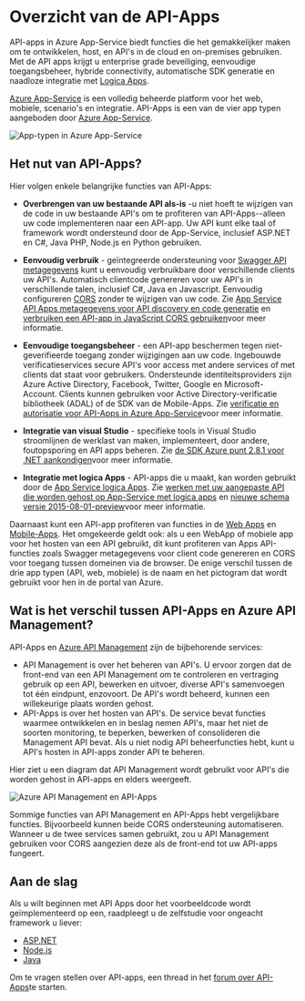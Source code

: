 <properties 
    pageTitle="API-Apps Inleiding | Microsoft Azure" 
    description="Lees hoe Azure App Service helpt u ontwikkelt, host, en RESTful API's in beslag nemen." 
    services="app-service\api" 
    documentationCenter=".net" 
    authors="tdykstra" 
    manager="wpickett" 
    editor=""/>

<tags 
    ms.service="app-service-api" 
    ms.workload="web" 
    ms.tgt_pltfrm="na" 
    ms.devlang="na" 
    ms.topic="get-started-article" 
    ms.date="08/23/2016" 
    ms.author="rachelap"/>

# <a name="api-apps-overview"></a>Overzicht van de API-Apps

API-apps in Azure App-Service biedt functies die het gemakkelijker maken om te ontwikkelen, host, en API's in de cloud en on-premises gebruiken. Met de API apps krijgt u enterprise grade beveiliging, eenvoudige toegangsbeheer, hybride connectivity, automatische SDK generatie en naadloze integratie met [Logica Apps](../app-service-logic/app-service-logic-what-are-logic-apps.md).

[Azure App-Service](../app-service/app-service-value-prop-what-is.md) is een volledig beheerde platform voor het web, mobiele, scenario's en integratie. API-Apps is een van de vier app typen aangeboden door [Azure App-Service](../app-service/app-service-value-prop-what-is.md).

![App-typen in Azure App-Service](./media/app-service-api-apps-why-best-platform/appservicesuite.png)

## <a name="why-use-api-apps"></a>Het nut van API-Apps?

Hier volgen enkele belangrijke functies van API-Apps:

- **Overbrengen van uw bestaande API als-is** -u niet hoeft te wijzigen van de code in uw bestaande API's om te profiteren van API-Apps--alleen uw code implementeren naar een API-app. Uw API kunt elke taal of framework wordt ondersteund door de App-Service, inclusief ASP.NET en C#, Java PHP, Node.js en Python gebruiken.

- **Eenvoudig verbruik** - geïntegreerde ondersteuning voor [Swagger API metagegevens](http://swagger.io/) kunt u eenvoudig verbruikbare door verschillende clients uw API's.  Automatisch clientcode genereren voor uw API's in verschillende talen, inclusief C#, Java en Javascript. Eenvoudig configureren [CORS](app-service-api-cors-consume-javascript.md) zonder te wijzigen van uw code. Zie [App Service API Apps metagegevens voor API discovery en code generatie](app-service-api-metadata.md) en [verbruiken een API-app in JavaScript CORS gebruiken](app-service-api-cors-consume-javascript.md)voor meer informatie. 

- **Eenvoudige toegangsbeheer** - een API-app beschermen tegen niet-geverifieerde toegang zonder wijzigingen aan uw code. Ingebouwde verificatieservices secure API's voor access met andere services of met clients dat staat voor gebruikers. Ondersteunde identiteitsproviders zijn Azure Active Directory, Facebook, Twitter, Google en Microsoft-Account. Clients kunnen gebruiken voor Active Directory-verificatie bibliotheek (ADAL) of de SDK van de Mobile-Apps. Zie [verificatie en autorisatie voor API-Apps in Azure App-Service](app-service-api-authentication.md)voor meer informatie.

- **Integratie van visual Studio** - specifieke tools in Visual Studio stroomlijnen de werklast van maken, implementeert, door andere, foutopsporing en API apps beheren. Zie [de SDK Azure punt 2.8.1 voor .NET aankondigen](/blog/announcing-azure-sdk-2-8-1-for-net/)voor meer informatie.

- **Integratie met logica Apps** - API-apps die u maakt, kan worden gebruikt door de [App Service logica Apps](../app-service-logic/app-service-logic-what-are-logic-apps.md).  Zie [werken met uw aangepaste API die worden gehost op App-Service met logica apps](../app-service-logic/app-service-logic-custom-hosted-api.md) en [nieuwe schema versie 2015-08-01-preview](../app-service-logic/app-service-logic-schema-2015-08-01.md)voor meer informatie.

Daarnaast kunt een API-app profiteren van functies in de [Web Apps](../app-service-web/app-service-web-overview.md) en [Mobile-Apps](../app-service-mobile/app-service-mobile-value-prop.md). Het omgekeerde geldt ook: als u een WebApp of mobiele app voor het hosten van een API gebruikt, dit kunt profiteren van Apps API-functies zoals Swagger metagegevens voor client code genereren en CORS voor toegang tussen domeinen via de browser. De enige verschil tussen de drie app typen (API, web, mobiele) is de naam en het pictogram dat wordt gebruikt voor hen in de portal van Azure.

## <a name="whats-the-difference-between-api-apps-and-azure-api-management"></a>Wat is het verschil tussen API-Apps en Azure API Management?

API-Apps en [Azure API Management](../api-management/api-management-key-concepts.md) zijn de bijbehorende services:

* API Management is over het beheren van API's. U ervoor zorgen dat de front-end van een API Management om te controleren en vertraging gebruik op een API, bewerken en uitvoer, diverse API's samenvoegen tot één eindpunt, enzovoort. De API's wordt beheerd, kunnen een willekeurige plaats worden gehost.
* API-Apps is over het hosten van API's. De service bevat functies waarmee ontwikkelen en in beslag nemen API's, maar het niet de soorten monitoring, te beperken, bewerken of consolideren die Management API bevat. Als u niet nodig API beheerfuncties hebt, kunt u API's hosten in API-apps zonder API te beheren.

Hier ziet u een diagram dat API Management wordt gebruikt voor API's die worden gehost in API-apps en elders weergeeft.

![Azure API Management en API-Apps](./media/app-service-api-apps-why-best-platform/apia-apim.png)

Sommige functies van API Management en API-Apps hebt vergelijkbare functies.  Bijvoorbeeld kunnen beide CORS ondersteuning automatiseren. Wanneer u de twee services samen gebruikt, zou u API Management gebruiken voor CORS aangezien deze als de front-end tot uw API-apps fungeert. 

## <a name="getting-started"></a>Aan de slag

Als u wilt beginnen met API Apps door het voorbeeldcode wordt geïmplementeerd op een, raadpleegt u de zelfstudie voor ongeacht framework u liever:

* [ASP.NET](app-service-api-dotnet-get-started.md) 
* [Node.js](app-service-api-nodejs-api-app.md) 
* [Java](app-service-api-java-api-app.md) 

Om te vragen stellen over API-apps, een thread in het [forum over API-Apps](https://social.msdn.microsoft.com/Forums/en-US/home?forum=AzureAPIApps)te starten. 
